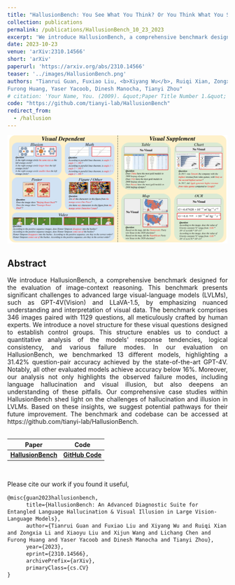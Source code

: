 ```yaml
---
title: "HallusionBench: You See What You Think? Or You Think What You See? An Image-Context Reasoning Benchmark Challenging for GPT-4V(ision), LLaVA-1.5, and Other Multi-modality Models"
collection: publications
permalink: /publications/HallusionBench_10_23_2023
excerpt: 'We introduce HallusionBench, a comprehensive benchmark designed for the evaluation of image-context reasoning. This benchmark presents significant challenges to advanced large visual-language models (LVLMs), such as GPT-4V(Vision) and LLaVA-1.5, by emphasizing nuanced understanding and interpretation of visual data. The benchmark comprises 346 images paired with 1129 questions, all meticulously crafted by human experts. We introduce a novel structure for these visual questions designed to establish control groups. This structure enables us to conduct a quantitative analysis of the models' response tendencies, logical consistency, and various failure modes. In our evaluation on HallusionBench, we benchmarked 13 different models, highlighting a 31.42% question-pair accuracy achieved by the state-of-the-art GPT-4V. Notably, all other evaluated models achieve accuracy below 16%. Moreover, our analysis not only highlights the observed failure modes, including language hallucination and visual illusion, but also deepens an understanding of these pitfalls. Our comprehensive case studies within HallusionBench shed light on the challenges of hallucination and illusion in LVLMs. Based on these insights, we suggest potential pathways for their future improvement. The benchmark and codebase can be accessed at https://github.com/tianyi-lab/HallusionBench.'
date: 2023-10-23
venue: 'arXiv:2310.14566'
short: 'arXiv'
paperurl: 'https://arxiv.org/abs/2310.14566'
teaser: '../images/HallusionBench.png'
authors: "Tianrui Guan, Fuxiao Liu, <b>Xiyang Wu</b>, Ruiqi Xian, Zongxia Li, Xiaoyu Liu, Xijun Wang, Lichang Chen, 
Furong Huang, Yaser Yacoob, Dinesh Manocha, Tianyi Zhou"
# citation: 'Your Name, You. (2009). &quot;Paper Title Number 1.&quot; <i>Journal 1</i>. 1(1).'
code: "https://github.com/tianyi-lab/HallusionBench"
redirect_from: 
  - /hallusion
---
```


<p style="text-align:center;">
<img src="../images/HallusionBench.png" width="800">
</p>

## Abstract
<div style="text-align: justify"> We introduce HallusionBench, a comprehensive benchmark designed for the evaluation of image-context reasoning. This benchmark presents significant challenges to advanced large visual-language models (LVLMs), such as GPT-4V(Vision) and LLaVA-1.5, by emphasizing nuanced understanding and interpretation of visual data. The benchmark comprises 346 images paired with 1129 questions, all meticulously crafted by human experts. We introduce a novel structure for these visual questions designed to establish control groups. This structure enables us to conduct a quantitative analysis of the models' response tendencies, logical consistency, and various failure modes. In our evaluation on HallusionBench, we benchmarked 13 different models, highlighting a 31.42% question-pair accuracy achieved by the state-of-the-art GPT-4V. Notably, all other evaluated models achieve accuracy below 16%. Moreover, our analysis not only highlights the observed failure modes, including language hallucination and visual illusion, but also deepens an understanding of these pitfalls. Our comprehensive case studies within HallusionBench shed light on the challenges of hallucination and illusion in LVLMs. Based on these insights, we suggest potential pathways for their future improvement. The benchmark and codebase can be accessed at https://github.com/tianyi-lab/HallusionBench.
</div>
<br>


| Paper                                                     | Code                                                           | 
|-----------------------------------------------------------|----------------------------------------------------------------|
| [**HallusionBench**](https://arxiv.org/abs/2310.14566)    | [**GitHub Code**](https://github.com/tianyi-lab/HallusionBench/) |

<br>

Please cite our work if you found it useful,

```
@misc{guan2023hallusionbench,
      title={HallusionBench: An Advanced Diagnostic Suite for Entangled Language Hallucination & Visual Illusion in Large Vision-Language Models}, 
      author={Tianrui Guan and Fuxiao Liu and Xiyang Wu and Ruiqi Xian and Zongxia Li and Xiaoyu Liu and Xijun Wang and Lichang Chen and Furong Huang and Yaser Yacoob and Dinesh Manocha and Tianyi Zhou},
      year={2023},
      eprint={2310.14566},
      archivePrefix={arXiv},
      primaryClass={cs.CV}
}
```
